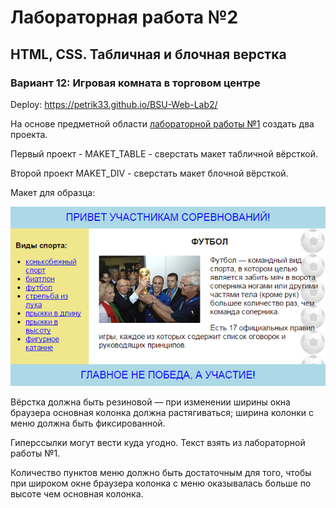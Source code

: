 ﻿# Лабораторная работа №2

## HTML, CSS. Табличная и блочная верстка

### Вариант 12: Игровая комната в торговом центре

Deploy: https://petrik33.github.io/BSU-Web-Lab2/

На основе предметной области [лабораторной работы №1](https://github.com/petrik33/BSU-Web-Lab1) создать два проекта.

Первый проект - MAKET\_TABLE -  сверстать макет табличной вёрсткой.

Второй проект MAKET\_DIV - сверстать макет блочной вёрсткой.

Макет для образца:

![Mockup](football_w.png)

Вёрстка должна быть резиновой — при изменении ширины окна браузера основная колонка должна растягиваться; ширина колонки с меню должна быть фиксированной.

Гиперссылки могут вести куда угодно. Текст взять из лабораторной работы №1.

Количество пунктов меню должно быть достаточным для того, чтобы при широком окне браузера колонка с меню оказывалась больше по высоте чем основная колонка.
